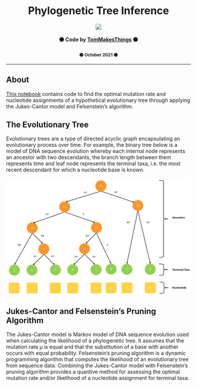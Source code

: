 <div align="center">
  <h1><b>Phylogenetic Tree Inference</b></h1>
  <img src="https://images.weserv.nl/?url=avatars.githubusercontent.com/u/61354833?v=4&h=100&w=100&fit=cover&mask=circle&maxage=7d">
  <p><b>🟠 Code by <a href="https://github.com/TomMakesThings">TomMakesThings</a> 🟠</b></p>
  <p><b><sub>🟢 October 2021 🟢</sub></b></p>
</div>

---

## About
<a href= "https://github.com/TomMakesThings/Phylogenetic-Tree/blob/main/Phylogenetics.ipynb">This notebook</a> contains code to find the optimal mutation rate and nucleotide assignments of a hypothetical evolutionary tree through applying the Jukes-Cantor model and Felsenstein’s algorithm.

## The Evolutionary Tree
Evolutionary trees are a type of directed acyclic graph encapsulating an evolutionary process over time. For example, the binary tree below is a model of DNA sequence evolution whereby each internal node represents an ancestor with two descendants, the branch length between them represents time and leaf node represents the terminal taxa, i.e. the most recent descendant for which a nucleotide base is known.

<div align="center">
  <img src="https://github.com/TomMakesThings/Phylogenetic-Tree-Inference/blob/assets/Images/Phylogenetic_Tree_Annotated.png" width=700>
</div>

## Jukes-Cantor and Felsenstein’s Pruning Algorithm
The Jukes-Cantor model is Markov model of DNA sequence evolution used when calculating the likelihood of a phylogenetic tree. It assumes that the mutation rate μ is equal and that the substitution of a base with another occurs with equal probability. Felsenstein’s pruning algorithm is a dynamic programming algorithm that computes the likelihood of an evolutionary tree from sequence data. Combining the Jukes-Cantor model with Felsenstein’s pruning algorithm provides a quantive method for assessing the optimal mutation rate and/or likelihood of a nucleotide assignment for terminal taxa.
